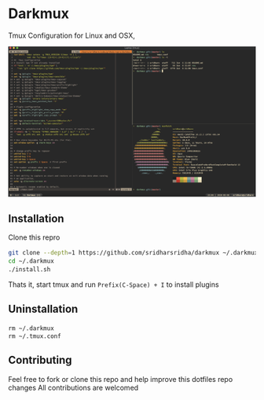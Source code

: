 # Darkmux

Tmux Configuration for Linux and OSX,

![darkmux](https://github.com/sridharsridha/darkmux/blob/master/res/darkmux.png)

## Installation

Clone this repro
```sh
git clone --depth=1 https://github.com/sridharsridha/darkmux ~/.darkmux
cd ~/.darkmux
./install.sh
```
Thats it, start tmux and run `Prefix(C-Space) + I` to install plugins

## Uninstallation

```
rm ~/.darkmux
rm ~/.tmux.conf
```

## Contributing

Feel free to fork or clone this repo and help improve this dotfiles repo changes
All contributions are welcomed

